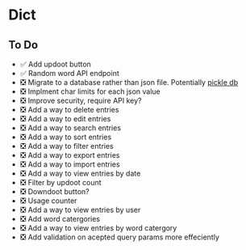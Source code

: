 # Dict

## To Do

- ✅ Add updoot button
- ✅ Random word API endpoint
- ❎ Migrate to a database rather than json file. Potentially [pickle db](https://pythonhosted.org/pickleDB/)
- ❎ Implment char limits for each json value
- ❎ Improve security, require API key?
- ❎ Add a way to delete entries
- ❎ Add a way to edit entries
- ❎ Add a way to search entries
- ❎ Add a way to sort entries
- ❎ Add a way to filter entries
- ❎ Add a way to export entries
- ❎ Add a way to import entries
- ❎ Add a way to view entries by date
- ❎ Filter by updoot count
- ❎ Downdoot button?
- ❎ Usage counter
- ❎ Add a way to view entries by user
- ❎ Add word catergories
- ❎ Add a way to view entries by word catergory
- ❎ Add validation on acepted query params more effeciently

